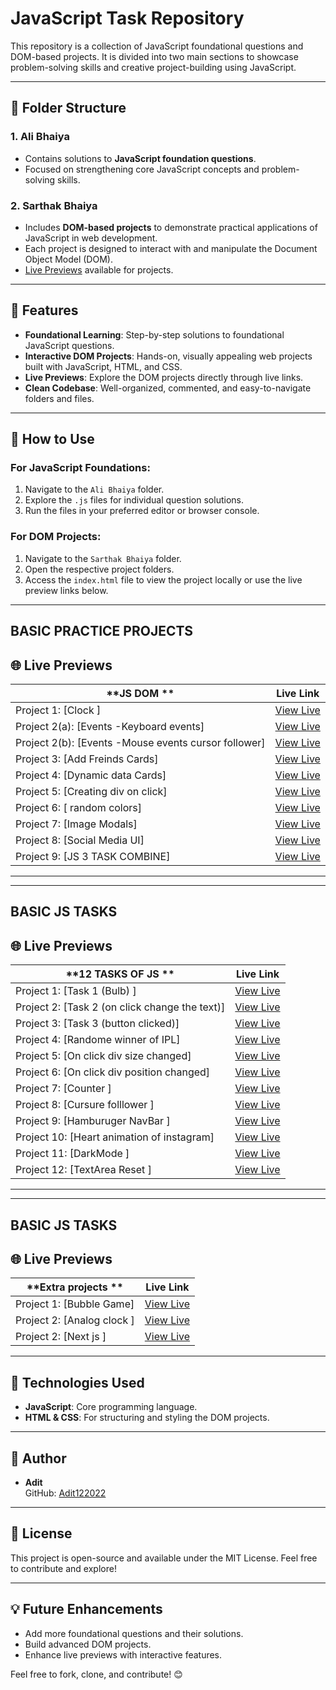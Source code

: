 # JavaScript Task Repository  

This repository is a collection of JavaScript foundational questions and DOM-based projects. It is divided into two main sections to showcase problem-solving skills and creative project-building using JavaScript.  

---

## 📁 Folder Structure  

### 1. **Ali Bhaiya**  
- Contains solutions to **JavaScript foundation questions**.  
- Focused on strengthening core JavaScript concepts and problem-solving skills.  

### 2. **Sarthak Bhaiya**  
- Includes **DOM-based projects** to demonstrate practical applications of JavaScript in web development.  
- Each project is designed to interact with and manipulate the Document Object Model (DOM).  
- [Live Previews](##🌐-) available for projects.  

---

## 🌟 Features  

- **Foundational Learning**: Step-by-step solutions to foundational JavaScript questions.  
- **Interactive DOM Projects**: Hands-on, visually appealing web projects built with JavaScript, HTML, and CSS.  
- **Live Previews**: Explore the DOM projects directly through live links.  
- **Clean Codebase**: Well-organized, commented, and easy-to-navigate folders and files.  

---

## 🔧 How to Use  

### For JavaScript Foundations:  

1. Navigate to the `Ali Bhaiya` folder.  
2. Explore the `.js` files for individual question solutions.  
3. Run the files in your preferred editor or browser console.  

### For DOM Projects:  

1. Navigate to the `Sarthak Bhaiya` folder.  
2. Open the respective project folders.  
3. Access the `index.html` file to view the project locally or use the live preview links below.  

---
## BASIC PRACTICE PROJECTS
## 🌐 Live Previews  

| **JS DOM **            | **Live Link**                      |  
|------------------------------|------------------------------------|  
| Project 1: [Clock ]    | [View Live](https://adit122022.github.io/KODR-Tasks/Sarthak%20bhaiya/15_task/task-1(bulb)/task-(23-11-2024)/digital%20clock/)                    |  
| Project 2(a): [Events -Keyboard events]    | [View Live](https://adit122022.github.io/KODR-Tasks/Sarthak%20bhaiya/DOM_INTERMEDIATE/task-2(KeyboardsEvents)/keyboard-event/)                    |  
| Project 2(b): [Events -Mouse events cursor follower]    | [View Live](https://adit122022.github.io/KODR-Tasks/Sarthak%20bhaiya/DOM_INTERMEDIATE/task-2(KeyboardsEvents)/mosue-move/)                    |  
| Project 3: [Add Freinds Cards]    | [View Live](https://adit122022.github.io/KODR-Tasks/Sarthak%20bhaiya/DOM_INTERMEDIATE/task-3/)                    |  
| Project 4: [Dynamic data Cards]    | [View Live](https://adit122022.github.io/KODR-Tasks/Sarthak%20bhaiya/backchodi/card.html/)                    |  
| Project 5: [Creating div on click]    | [View Live](https://adit122022.github.io/KODR-Tasks/Sarthak%20bhaiya/backchodi/task-1/)                    |  
| Project 6: [ random colors]    | [View Live](https://adit122022.github.io/KODR-Tasks/Sarthak%20bhaiya/backchodi/math-random.html)                    |  
| Project 7: [Image Modals]    | [View Live](https://adit122022.github.io/KODR-Tasks/Sarthak%20bhaiya/15_task/task-1(bulb)/task-(23-11-2024)/modal/)                    |  
| Project 8: [Social Media UI]    | [View Live](https://adit122022.github.io/KODR-Tasks/Sarthak%20bhaiya/DOM_INTERMEDIATE/task-4/)                    |  
| Project 9: [JS 3 TASK COMBINE]    | [View Live](https://adit122022.github.io/KODR-Tasks/Sarthak%20bhaiya/DOM_INTERMEDIATE/task-5/)                    |  




---

---
## BASIC JS TASKS
## 🌐 Live Previews  

| **12 TASKS OF JS **            | **Live Link**                      |  
|------------------------------|------------------------------------|  
| Project 1: [Task 1 (Bulb) ]    | [View Live](https://adit122022.github.io/KODR-Tasks/Sarthak%20bhaiya/15_task/task-1(bulb)/)                    |  
| Project 2: [Task 2 (on click change the text)]    | [View Live](https://adit122022.github.io/KODR-Tasks/Sarthak%20bhaiya/15_task/task1.html)                    |  
| Project 3: [Task 3 (button clicked)]    | [View Live](https://adit122022.github.io/KODR-Tasks/Sarthak%20bhaiya/15_task/task2.html)                    |  
| Project 4: [Randome winner of IPL]    | [View Live](https://adit122022.github.io/KODR-Tasks/Sarthak%20bhaiya/15_task/task6.html)                    |  
| Project 5: [On click div size changed]    | [View Live](https://adit122022.github.io/KODR-Tasks/Sarthak%20bhaiya/15_task/task7.html)                    |  
| Project 6: [On click div position changed]    | [View Live](https://adit122022.github.io/KODR-Tasks/Sarthak%20bhaiya/15_task/task8.html)                    |  
| Project 7: [Counter ]    | [View Live](https://adit122022.github.io/KODR-Tasks/Sarthak%20bhaiya/15_task/task9.html)                    |  
| Project 8: [Cursure folllower ]    | [View Live](https://adit122022.github.io/KODR-Tasks/Sarthak%20bhaiya/15_task/task10.html)                    |  
| Project 9: [Hamburuger NavBar ]    | [View Live](https://adit122022.github.io/KODR-Tasks/Sarthak%20bhaiya/15_task/task11.html)                    |  
| Project 10: [Heart animation of instagram]    | [View Live](https://adit122022.github.io/KODR-Tasks/Sarthak%20bhaiya/15_task/task12.html)                    |  
| Project 11: [DarkMode ]    | [View Live](https://adit122022.github.io/KODR-Tasks/Sarthak%20bhaiya/15_task/task13.html)                    |  
| Project 12: [TextArea Reset ]    | [View Live](https://adit122022.github.io/KODR-Tasks/Sarthak%20bhaiya/15_task/task14.html)                    |  
                     




---

---
## BASIC JS TASKS
## 🌐 Live Previews  

| **Extra projects **            | **Live Link**                      |  
|------------------------------|------------------------------------|  
| Project 1: [Bubble Game]    | [View Live](https://adit122022.github.io/KODR-Tasks/Ankur%20bhaiya/bubble-game/)                    | 
| Project 2: [Analog clock ]    | [View Live](https://adit122022.github.io/KODR-Tasks/Ankur%20bhaiya/Analog-Clock/)                    | 
| Project 2: [Next js ]    | [View Live](https://adit122022.github.io/KODR-Tasks/Ankur%20bhaiya/Tailwind/class%201%20dec/)                    | 

---
## 🚀 Technologies Used  

- **JavaScript**: Core programming language.  
- **HTML & CSS**: For structuring and styling the DOM projects.  

---

## 👤 Author  

- **Adit**  
  GitHub: [Adit122022](https://github.com/Adit122022)  

---

## 📝 License  

This project is open-source and available under the MIT License. Feel free to contribute and explore!  

---

## 💡 Future Enhancements  

- Add more foundational questions and their solutions.  
- Build advanced DOM projects.  
- Enhance live previews with interactive features.  

Feel free to fork, clone, and contribute! 😊  
